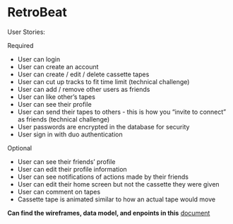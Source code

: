 # RetroBeat

User Stories:

Required
- User can login
- User can create an account
- User can create / edit / delete cassette tapes
- User can cut up tracks to fit time limit (technical challenge)
- User can add / remove other users as friends
- User can like other’s tapes
- User can see their profile
- User can send their tapes to others - this is how you “invite to connect” as friends (technical challenge)
- User passwords are encrypted in the database for security
- User sign in with duo authentication

Optional
- User can see their friends’ profile
- User can edit their profile information
- User can see notifications of actions made by their friends
- User can edit their home screen but not the cassette they were given
- User can comment on tapes
- Cassette tape is animated similar to how an actual tape would move


**Can find the wireframes, data model, and enpoints in this** [document](https://docs.google.com/document/d/1rVLOfvRXN9g18tD9F5geYz4axgq36uExaG8zKJlKlu4/edit#heading=h.nmpngoh030r4)
